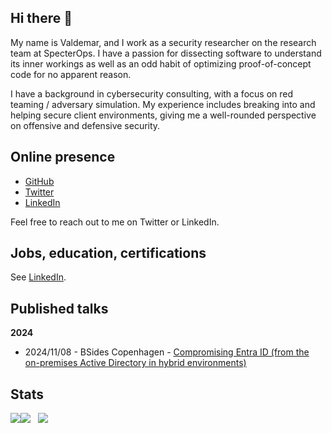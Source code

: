 ## Hi there 👋
My name is Valdemar, and I work as a security researcher on the research team at SpecterOps. I have a passion for dissecting software to understand its inner workings as well as an odd habit of optimizing proof-of-concept code for no apparent reason.

I have a background in cybersecurity consulting, with a focus on red teaming / adversary simulation. My experience includes breaking into and helping secure client environments, giving me a well-rounded perspective on offensive and defensive security. 

## Online presence
- [GitHub](https://github.com/bytewreck)
- [Twitter](https://twitter.com/bytewreck)
- [LinkedIn](https://www.linkedin.com/in/valdemar-car%C3%B8e/)

Feel free to reach out to me on Twitter or LinkedIn.

## Jobs, education, certifications

See [LinkedIn](https://www.linkedin.com/in/valdemar-car%C3%B8e/).

## Published talks

**2024**
- 2024/11/08 - BSides Copenhagen - [Compromising Entra ID (from the on-premises Active Directory in hybrid environments)](https://vimeo.com/showcase/11519703/video/1044549159)

## Stats

<div style="display: flex; flex-direction: row;">
 <picture>
  <source
    srcset="https://github-readme-stats.vercel.app/api?username=bytewreck&show_icons=true&theme=tokyonight"
    media="(prefers-color-scheme: dark)"
  />
  <source
    srcset="https://github-readme-stats.vercel.app/api?username=bytewreck&show_icons=true"
    media="(prefers-color-scheme: light), (prefers-color-scheme: no-preference)"
  />
  <img src="https://github-readme-stats.vercel.app/api?username=bytewreck&show_icons=true" />
 </picture>
 
 <picture>
   <img class="img" src="https://github-readme-stats.vercel.app/api?username=bytewreck&show_icons=true&theme=tokyonight" />
 </picture>
 &nbsp; &nbsp;
 <picture>
    <img class="img" src="https://github-readme-stats.vercel.app/api/top-langs/?username=bytewreck&theme=tokyonight&layout=compact&show_icons=true" />
 </picture>
</div>

